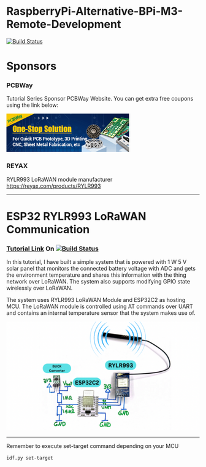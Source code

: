 # RaspberryPi-Alternative-BPi-M3-Remote-Development

[![Build Status](https://img.shields.io/badge/USEFUL%20ELECTRONICS-YOUTUBE-red)](https://www.youtube.com/user/wardzx1)

# Sponsors

### PCBWay
Tutorial Series Sponsor PCBWay Website. You can get extra free coupons using the link below:

[<img src="https://github.com/UsefulElectronics/esp32s3-gc9a01-lvgl/blob/main/banner/banner(320x100).gif">](https://www.pcbway.com/setinvite.aspx?inviteid=582640)

### REYAX
RYLR993 LoRaWAN module manufacturer 
https://reyax.com/products/RYLR993
***
# ESP32 RYLR993 LoRaWAN Communication

### [Tutorial Link](https://youtu.be/zhOi7GMKKLE) On [![Build Status](https://img.shields.io/badge/YouTube-FF0000?style=for-the-badge&logo=youtube&logoColor=white)](https://www.youtube.com/wardzx1) 

In this tutorial, I have built a simple system that is powered with 1 W 5 V solar panel that monitors the connected battery voltage with ADC and gets the environment temperature and shares this information with the thing network over LoRaWAN. The system also supports modifying GPIO state wirelessly over LoRaWAN.

The system uses RYLR993 LoRaWAN Module and ESP32C2 as hosting MCU. The LoRaWAN module is controlled using AT commands over UART and contains an internal temperature sensor that the system makes use of.

![Circuit Diagram](https://github.com/UsefulElectronics/esp32c2-rylr993-battery-voltage-lorawan/blob/main/circuit%20diagram/system%20diagram.PNG)
***

Remember to execute set-target command depending on your MCU
```sh
idf.py set-target
```

